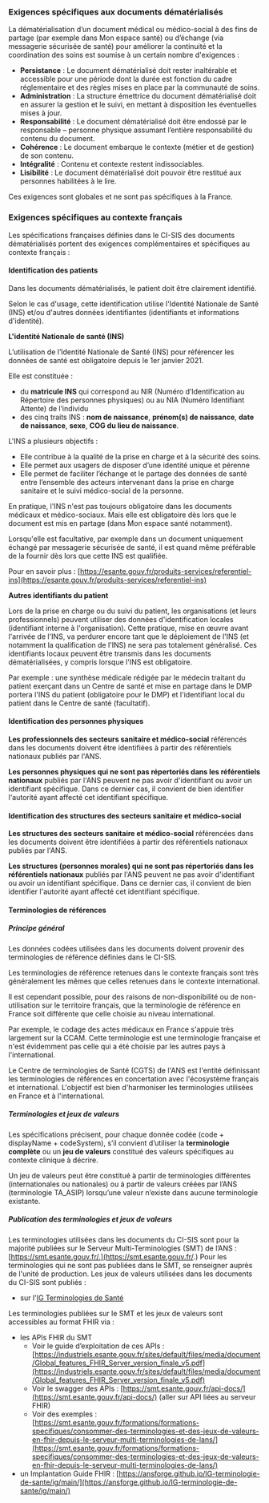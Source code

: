 ### Exigences spécifiques aux documents dématérialisés

La dématérialisation d’un document médical ou médico-social à des fins de partage (par exemple dans Mon espace santé) ou d’échange (via messagerie sécurisée de santé) pour améliorer la continuité et la coordination des soins est soumise à un certain nombre d'exigences :

* **Persistance** : Le document dématérialisé doit rester inaltérable et accessible pour une période dont la durée est fonction du cadre réglementaire et des règles mises en place par la communauté de soins.
* **Administration** : La structure émettrice du document dématérialisé doit en assurer la gestion et le suivi, en mettant à disposition les éventuelles mises à jour.
* **Responsabilité** : Le document dématérialisé doit être endossé par le responsable – personne physique assumant l’entière responsabilité du contenu du document.
* **Cohérence** : Le document embarque le contexte (métier et de gestion) de son contenu.
* **Intégralité** : Contenu et contexte restent indissociables.
* **Lisibilité** : Le document dématérialisé doit pouvoir être restitué aux personnes habilitées à le lire.

Ces exigences sont globales et ne sont pas spécifiques à la France.

### Exigences spécifiques au contexte français

Les spécifications françaises définies dans le CI-SIS des documents dématérialisés portent des exigences complémentaires et spécifiques au contexte français :

#### Identification des patients

Dans les documents dématérialisés, le patient doit être clairement identifié.

Selon le cas d'usage, cette identification utilise l'Identité Nationale de Santé (INS) et/ou d'autres données identifiantes (identifiants et informations d'identité).

**L'identité Nationale de santé (INS)**

L’utilisation de l’Identité Nationale de Santé (INS) pour référencer les données de santé est obligatoire depuis le 1er janvier 2021.

Elle est constituée :

* du **matricule INS** qui correspond au NIR (Numéro d’Identification au Répertoire des personnes physiques) ou au NIA (Numéro Identifiant Attente) de l’individu
* des cinq traits INS : **nom de naissance**, **prénom(s) de naissance**, **date de naissance**, **sexe**, **COG du lieu de naissance**.

L'INS a plusieurs objectifs :

* Elle contribue à la qualité de la prise en charge et à la sécurité des soins.
* Elle permet aux usagers de disposer d’une identité unique et pérenne
* Elle permet de faciliter l’échange et le partage des données de santé entre l’ensemble des acteurs intervenant dans la prise en charge sanitaire et le suivi médico-social de la personne.

En pratique, l'INS n'est pas toujours obligatoire dans les documents médicaux et médico-sociaux. Mais elle est obligatoire dès lors que le document est mis en partage (dans Mon espace santé notamment).

Lorsqu'elle est facultative, par exemple dans un document uniquement échangé par messagerie sécurisée de santé, il est quand même préférable de la fournir dès lors que cette INS est qualifiée.

Pour en savoir plus : [https://esante.gouv.fr/produits-services/referentiel-ins](https://esante.gouv.fr/produits-services/referentiel-ins)

**Autres identifiants du patient**

Lors de la prise en charge ou du suivi du patient, les organisations (et leurs professionnels) peuvent utiliser des données d'identification locales (identifiant interne à l'organisation).
Cette pratique, mise en œuvre avant l'arrivée de l'INS, va perdurer encore tant que le déploiement de l'INS (et notamment la qualification de l'INS) ne sera pas totalement généralisé.
Ces identifiants locaux peuvent être transmis dans les documents dématérialisées, y compris lorsque l'INS est obligatoire.

Par exemple : une synthèse médicale rédigée par le médecin traitant du patient exerçant dans un Centre de santé et mise en partage dans le DMP portera l'INS du patient (obligatoire pour le DMP) et l'identifiant local du patient dans le Centre de santé (facultatif).

#### Identification des personnes physiques

**Les professionnels des secteurs sanitaire et médico-social** référencés dans les documents doivent être identifiées à partir des référentiels nationaux publiés par l'ANS.

**Les personnes physiques qui ne sont pas répertoriés dans les référentiels nationaux** publiés par l'ANS peuvent ne pas avoir d'identifiant ou avoir un identifiant spécifique. Dans ce dernier cas, il convient de bien identifier l'autorité ayant affecté cet identifiant spécifique.

#### Identification des structures des secteurs sanitaire et médico-social

**Les structures des secteurs sanitaire et médico-social** référencées dans les documents doivent être identifiées à partir des référentiels nationaux publiés par l'ANS.

**Les structures (personnes morales) qui ne sont pas répertoriés dans les référentiels nationaux** publiés par l'ANS peuvent ne pas avoir d'identifiant ou avoir un identifiant spécifique. Dans ce dernier cas, il convient de bien identifier l'autorité ayant affecté cet identifiant spécifique.

#### Terminologies de références

##### Principe général

Les données codées utilisées dans les documents doivent provenir des terminologies de référence définies dans le CI-SIS.

Les terminologies de référence retenues dans le contexte français sont très généralement les mêmes que celles retenues dans le contexte international.

Il est cependant possible, pour des raisons de non-disponibilité ou de non-utilisation sur le territoire français, que la terminologie de référence en France soit différente que celle choisie au niveau international.

Par exemple, le codage des actes médicaux en France s'appuie très largement sur la CCAM.
Cette terminologie est une terminologie française et n'est évidemment pas celle qui a été choisie par les autres pays à l'international.

Le Centre de terminologies de Santé (CGTS) de l'ANS est l'entité définissant les terminologies de références en concertation avec l'écosystème français et international. L'objectif est bien d'harmoniser les terminologies utilisées en France et à l'international.

##### Terminologies et jeux de valeurs

Les spécifications précisent, pour chaque donnée codée (code + displayName + codeSystem), s’il convient d’utiliser la **terminologie complète** ou un **jeu de valeurs** constitué des valeurs spécifiques au contexte clinique à décrire.

Un jeu de valeurs peut être constitué à partir de terminologies différentes (internationales ou nationales) ou à partir de valeurs créées par l’ANS (terminologie TA_ASIP) lorsqu’une valeur n’existe dans aucune terminologie existante.

##### Publication des terminologies et jeux de valeurs

Les terminologies utilisées dans les documents du CI-SIS sont pour la majorité publiées sur le Serveur Multi-Terminologies (SMT) de l’ANS : [https://smt.esante.gouv.fr/.](https://smt.esante.gouv.fr/.)
Pour les terminologies qui ne sont pas publiées dans le SMT, se renseigner auprès de l'unité de production.
Les jeux de valeurs utilisées dans les documents du CI-SIS sont publiés :

* sur l'[IG Terminologies de Santé](https://interop.esante.gouv.fr/ig/nos/1.3.0/index.html)

Les terminologies publiées sur le SMT et les jeux de valeurs sont accessibles au format FHIR via :

* les APIs FHIR du SMT
  * Voir le guide d’exploitation de ces APIs : [https://industriels.esante.gouv.fr/sites/default/files/media/document/Global_features_FHIR_Server_version_finale_v5.pdf](https://industriels.esante.gouv.fr/sites/default/files/media/document/Global_features_FHIR_Server_version_finale_v5.pdf)
  * Voir le swagger des APIs : [https://smt.esante.gouv.fr/api-docs/](https://smt.esante.gouv.fr/api-docs/) (aller sur API liées au serveur FHIR)
  * Voir des exemples : [https://smt.esante.gouv.fr/formations/formations-specifiques/consommer-des-terminologies-et-des-jeux-de-valeurs-en-fhir-depuis-le-serveur-multi-terminologies-de-lans/](https://smt.esante.gouv.fr/formations/formations-specifiques/consommer-des-terminologies-et-des-jeux-de-valeurs-en-fhir-depuis-le-serveur-multi-terminologies-de-lans/) 
* un Implantation Guide FHIR : [https://ansforge.github.io/IG-terminologie-de-sante/ig/main/](https://ansforge.github.io/IG-terminologie-de-sante/ig/main/)
